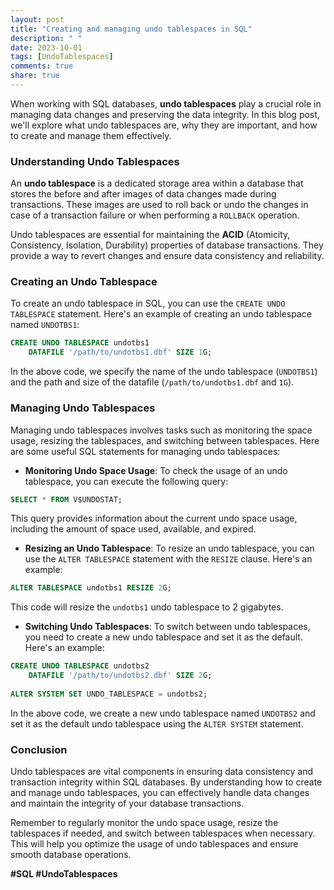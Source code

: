 ```yaml
---
layout: post
title: "Creating and managing undo tablespaces in SQL"
description: " "
date: 2023-10-01
tags: [UndoTablespaces]
comments: true
share: true
---
```


When working with SQL databases, **undo tablespaces** play a crucial role in managing data changes and preserving the data integrity. In this blog post, we'll explore what undo tablespaces are, why they are important, and how to create and manage them effectively.

### Understanding Undo Tablespaces

An **undo tablespace** is a dedicated storage area within a database that stores the before and after images of data changes made during transactions. These images are used to roll back or undo the changes in case of a transaction failure or when performing a `ROLLBACK` operation.

Undo tablespaces are essential for maintaining the **ACID** (Atomicity, Consistency, Isolation, Durability) properties of database transactions. They provide a way to revert changes and ensure data consistency and reliability.

### Creating an Undo Tablespace

To create an undo tablespace in SQL, you can use the `CREATE UNDO TABLESPACE` statement. Here's an example of creating an undo tablespace named `UNDOTBS1`:

```sql
CREATE UNDO TABLESPACE undotbs1
    DATAFILE '/path/to/undotbs1.dbf' SIZE 1G;
```

In the above code, we specify the name of the undo tablespace (`UNDOTBS1`) and the path and size of the datafile (`/path/to/undotbs1.dbf` and `1G`).

### Managing Undo Tablespaces

Managing undo tablespaces involves tasks such as monitoring the space usage, resizing the tablespaces, and switching between tablespaces. Here are some useful SQL statements for managing undo tablespaces:

- **Monitoring Undo Space Usage**: To check the usage of an undo tablespace, you can execute the following query:

```sql
SELECT * FROM V$UNDOSTAT;
```

This query provides information about the current undo space usage, including the amount of space used, available, and expired.

- **Resizing an Undo Tablespace**: To resize an undo tablespace, you can use the `ALTER TABLESPACE` statement with the `RESIZE` clause. Here's an example:

```sql
ALTER TABLESPACE undotbs1 RESIZE 2G;
```

This code will resize the `undotbs1` undo tablespace to 2 gigabytes.

- **Switching Undo Tablespaces**: To switch between undo tablespaces, you need to create a new undo tablespace and set it as the default. Here's an example:

```sql
CREATE UNDO TABLESPACE undotbs2
    DATAFILE '/path/to/undotbs2.dbf' SIZE 2G;
    
ALTER SYSTEM SET UNDO_TABLESPACE = undotbs2;
```

In the above code, we create a new undo tablespace named `UNDOTBS2` and set it as the default undo tablespace using the `ALTER SYSTEM` statement.

### Conclusion

Undo tablespaces are vital components in ensuring data consistency and transaction integrity within SQL databases. By understanding how to create and manage undo tablespaces, you can effectively handle data changes and maintain the integrity of your database transactions.

Remember to regularly monitor the undo space usage, resize the tablespaces if needed, and switch between tablespaces when necessary. This will help you optimize the usage of undo tablespaces and ensure smooth database operations.

**#SQL #UndoTablespaces**